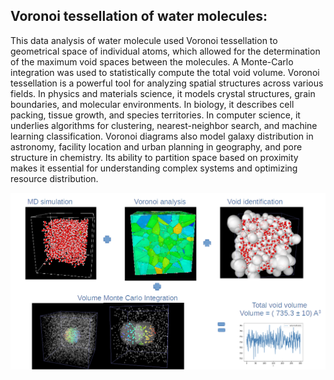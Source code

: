 ## Voronoi tessellation of water molecules:

This data analysis of water molecule used Voronoi tessellation to geometrical space of individual atoms, which allowed for the determination of the maximum void spaces between the molecules. A Monte-Carlo integration was used to statistically compute the total void volume. Voronoi tessellation is a powerful tool for analyzing spatial structures across various fields. In physics and materials science, it models crystal structures, grain boundaries, and molecular environments. In biology, it describes cell packing, tissue growth, and species territories. In computer science, it underlies algorithms for clustering, nearest-neighbor search, and machine learning classification. Voronoi diagrams also model galaxy distribution in astronomy, facility location and urban planning in geography, and pore structure in chemistry. 
Its ability to partition space based on proximity makes it essential for understanding complex systems and optimizing resource distribution. 


![Summary](voronoi.png)
